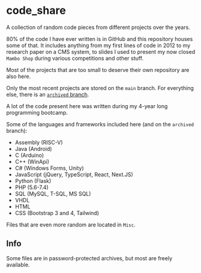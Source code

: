 # code_share

A collection of random code pieces from different projects over the
years.

80% of the code I have ever written is in GitHub and this repository
houses some of that. It includes anything from my first lines of code
in 2012 to my research paper on a CMS system, to slides I used to
present my now closed `Mambo Shop` during various competitions and
other stuff.

Most of the projects that are too small to deserve their own repository
are also here.

Only the most recent projects are stored on the `main` branch. For
everything else, there is an [`archived` branch](
https://github.com/maxxxxxdlp/code_share/tree/archived/).

A lot of the code present here was written during my 4-year long
programming bootcamp.

Some of the languages and frameworks included here (and on the
`archived` branch):

 - Assembly (RISC-V)
 - Java (Android)
 - C (Arduino)
 - C++ (WinApi)
 - C# (Windows Forms, Unity)
 - JavaScript (jQuery, TypeScript, React, Next.JS)
 - Python (Flask)
 - PHP (5.6-7.4)
 - SQL (MySQL, T-SQL, MS SQL)
 - VHDL
 - HTML
 - CSS (Bootstrap 3 and 4, Tailwind)

Files that are even more random are located in `Misc`.

## Info

Some files are in password-protected archives, but most are freely
available.

